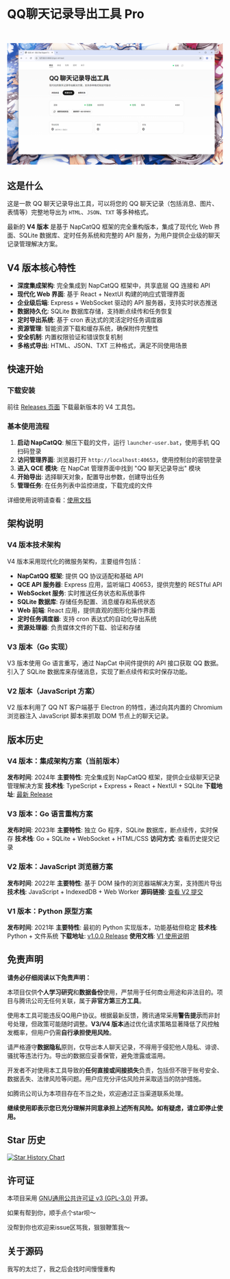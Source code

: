 # QQ聊天记录导出工具 Pro

<br>

![QCE V4 界面截图](image.png)

## 这是什么

这是一款 QQ 聊天记录导出工具，可以将您的 QQ 聊天记录（包括消息、图片、表情等）完整地导出为 `HTML`、`JSON`、`TXT` 等多种格式。

最新的 **V4 版本** 是基于 NapCatQQ 框架的完全重构版本，集成了现代化 Web 界面、SQLite 数据库、定时任务系统和完整的 API 服务，为用户提供企业级的聊天记录管理解决方案。


## V4 版本核心特性

- **深度集成架构**: 完全集成到 NapCatQQ 框架中，共享底层 QQ 连接和 API
- **现代化 Web 界面**: 基于 React + NextUI 构建的响应式管理界面
- **企业级后端**: Express + WebSocket 驱动的 API 服务器，支持实时状态推送
- **数据持久化**: SQLite 数据库存储，支持断点续传和任务恢复
- **定时导出系统**: 基于 cron 表达式的灵活定时任务调度器
- **资源管理**: 智能资源下载和缓存系统，确保附件完整性
- **安全机制**: 内置权限验证和错误恢复机制
- **多格式导出**: HTML、JSON、TXT 三种格式，满足不同使用场景

## 快速开始

### 下载安装

前往 [Releases 页面](https://github.com/shuakami/qq-chat-exporter/releases) 下载最新版本的 V4 工具包。

### 基本使用流程

1.  **启动 NapCatQQ**: 解压下载的文件，运行 `launcher-user.bat`，使用手机 QQ 扫码登录
2.  **访问管理界面**: 浏览器打开 `http://localhost:40653`，使用控制台的密钥登录
3.  **进入 QCE 模块**: 在 NapCat 管理界面中找到 "QQ 聊天记录导出" 模块
4.  **开始导出**: 选择聊天对象，配置导出参数，创建导出任务
5.  **管理任务**: 在任务列表中监控进度，下载完成的文件

详细使用说明请查看：[使用文档](https://qce.sdjz.wiki)

## 架构说明

### V4 版本技术架构
V4 版本采用现代化的微服务架构，主要组件包括：

- **NapCatQQ 框架**: 提供 QQ 协议适配和基础 API
- **QCE API 服务器**: Express 应用，监听端口 40653，提供完整的 RESTful API
- **WebSocket 服务**: 实时推送任务状态和系统事件  
- **SQLite 数据库**: 存储任务配置、消息缓存和系统状态
- **Web 前端**: React 应用，提供直观的图形化操作界面
- **定时任务调度器**: 支持 cron 表达式的自动化导出系统
- **资源处理器**: 负责媒体文件的下载、验证和存储

### V3 版本（Go 实现）
V3 版本使用 Go 语言重写，通过 NapCat 中间件提供的 API 接口获取 QQ 数据。引入了 SQLite 数据库来存储消息，实现了断点续传和实时保存功能。

### V2 版本（JavaScript 方案）
V2 版本利用了 QQ NT 客户端基于 Electron 的特性，通过向其内置的 Chromium 浏览器注入 JavaScript 脚本来抓取 DOM 节点上的聊天记录。

## 版本历史

### V4 版本：集成架构方案（当前版本）
**发布时间**: 2024年
**主要特性**: 完全集成到 NapCatQQ 框架，提供企业级聊天记录管理解决方案
**技术栈**: TypeScript + Express + React + NextUI + SQLite
**下载地址**: [最新 Release](https://github.com/shuakami/qq-chat-exporter/releases/latest)

### V3 版本：Go 语言重构方案
**发布时间**: 2023年
**主要特性**: 独立 Go 程序，SQLite 数据库，断点续传，实时保存
**技术栈**: Go + SQLite + WebSocket + HTML/CSS
**访问方式**: 查看历史提交记录

### V2 版本：JavaScript 浏览器方案
**发布时间**: 2022年
**主要特性**: 基于 DOM 操作的浏览器端解决方案，支持图片导出
**技术栈**: JavaScript + IndexedDB + Web Worker
**源码链接**: [查看 V2 提交](https://github.com/shuakami/qq-chat-exporter/tree/a257756a22febfba783e8ce5926c5382f81e57f6)

### V1 版本：Python 原型方案
**发布时间**: 2021年
**主要特性**: 最初的 Python 实现版本，功能基础但稳定
**技术栈**: Python + 文件系统
**下载地址**: [v1.0.0 Release](https://github.com/shuakami/qq-chat-exporter/releases/tag/v1.0.0)
**使用文档**: [V1 使用说明](https://github.com/shuakami/qq-chat-exporter/tree/144c3e74c658b2822ad36ac6423d84716b0519b5)

## 免责声明

**请务必仔细阅读以下免责声明：**

本项目仅供**个人学习研究**和**数据备份**使用，严禁用于任何商业用途和非法目的。项目与腾讯公司无任何关联，属于**非官方第三方工具**。

使用本工具可能违反QQ用户协议。根据最新反馈，腾讯通常采用**警告提示**而非封号处理，但政策可能随时调整。**V3/V4 版本**通过优化请求策略显著降低了风控触发概率，但用户仍需**自行承担使用风险**。

请严格遵守**数据隐私**原则，仅导出本人聊天记录，不得用于侵犯他人隐私、诽谤、骚扰等违法行为。导出的数据应妥善保管，避免泄露或滥用。

开发者不对使用本工具导致的**任何直接或间接损失**负责，包括但不限于账号安全、数据丢失、法律风险等问题。用户应充分评估风险并采取适当的防护措施。

如腾讯公司认为本项目存在不当之处，欢迎通过正当渠道联系处理。

**继续使用即表示您已充分理解并同意承担上述所有风险。如有疑虑，请立即停止使用。**

## Star 历史

[![Star History Chart](https://api.star-history.com/svg?repos=shuakami/qq-chat-exporter&type=Date)](https://star-history.com/#shuakami/qq-chat-exporter&Date)

## 许可证

本项目采用 [GNU通用公共许可证 v3 (GPL-3.0)](https://www.gnu.org/licenses/gpl-3.0.html) 开源。

如果有帮到你，顺手点个star呗～

没帮到你也欢迎来issue区骂我，狠狠鞭策我～

## 关于源码

我写的太烂了，我之后会找时间慢慢重构
